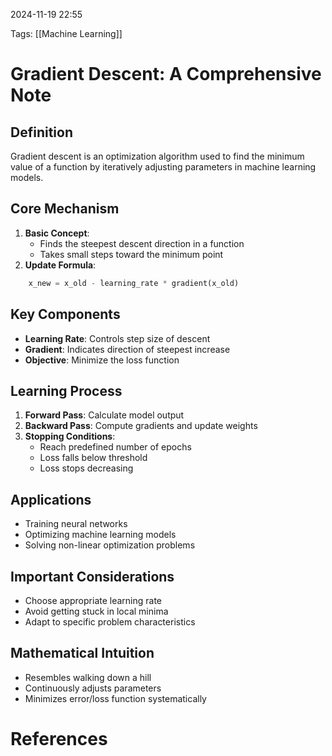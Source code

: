 2024-11-19 22:55


Tags: [[Machine Learning]] 

# Gradient Descent: A Comprehensive Note

## Definition

Gradient descent is an optimization algorithm used to find the minimum value of a function by iteratively adjusting parameters in machine learning models.

## Core Mechanism

1. **Basic Concept**:
    - Finds the steepest descent direction in a function
    - Takes small steps toward the minimum point
2. **Update Formula**:
    
``` python
    x_new = x_old - learning_rate * gradient(x_old)
```

## Key Components

- **Learning Rate**: Controls step size of descent
- **Gradient**: Indicates direction of steepest increase
- **Objective**: Minimize the loss function

## Learning Process

1. **Forward Pass**: Calculate model output
2. **Backward Pass**: Compute gradients and update weights
3. **Stopping Conditions**:
    - Reach predefined number of epochs
    - Loss falls below threshold
    - Loss stops decreasing

## Applications

- Training neural networks
- Optimizing machine learning models
- Solving non-linear optimization problems

## Important Considerations

- Choose appropriate learning rate
- Avoid getting stuck in local minima
- Adapt to specific problem characteristics

## Mathematical Intuition

- Resembles walking down a hill
- Continuously adjusts parameters
- Minimizes error/loss function systematically

# References
